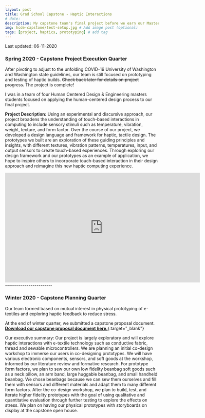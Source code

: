 ```yaml
---
layout: post
title: Grad School Capstone - Haptic Interactions
# date: 
description: My capstone team's final project before we earn our Masters degrees in HCDE. # Add post description (optional)
img: hcde-capstone/test-setup.jpg # Add image post (optional)
tags: [project, haptics, prototyping] # add tag
---
```


Last updated: 06-11-2020

### Spring 2020 - Capstone Project Execution Quarter

After pivoting to adjust to the unfolding COVID-19 University of Washington and Washington state guidelines, our team is still focused on prototyping and testing of haptic builds. <s>Check back later for details on project progress.</s> The project is complete!

I was in a team of four Human Centered Design & Engineering masters students focused on applying the human-centered design process to our final project.

<b>Project Description:</b> Using an experimental and discursive approach, our project broadens the understanding of touch-based interactions in computing to include sensory stimuli such as temperature, vibration, weight, texture, and form factor. Over the course of our project, we developed a design language and framework for haptic, tactile design. The prototypes we built are an exploration of these guiding principles and insights, with different textures, vibration patterns, temperatures, input, and output sensors to create touch-based experiences. Through exploring our design framework and our prototypes as an example of application, we hope to inspire others to incorporate touch-based interaction in their design approach and reimagine this new haptic computing experience.


<iframe src="https://player.vimeo.com/video/425748760" width="640" height="360" frameborder="0" allow="autoplay; fullscreen" allowfullscreen></iframe>
------------------------

### Winter 2020 - Capstone Planning Quarter

Our team formed based on mutual interest in physical prototyping of e-textiles and exploring haptic feedback to reduce stress.

At the end of winter quarter, we submitted a capstone proposal document.  [<b>Download our capstone proposal document here.</b>](/assets/documents/team-rocket-final-project-proposal.pdf){:target="_blank"}

Our executive summary: Our project is largely exploratory and will explore haptic interactions with e-textile technology such as conductive fabric, thread and sewable microcontrollers. We are planning an initial co-design workshop to immerse our users in co-designing prototypes. We will have various electronic components, sensors, and soft goods at the workshop, informed by our literature review and formative research. For prototype form factors, we plan to sew our own low fidelity beanbag soft goods such as a neck pillow, an arm band, large huggable beanbag, and small handheld beanbag. We chose beanbags because we can sew them ourselves and fill them with sensors and different materials and adapt them to many different form factors. After the co-design workshop, we plan to build, test, and iterate higher fidelity prototypes with the goal of using qualitative and quantitative evaluation through further testing to explore the effects on stress. We plan on having our physical prototypes with storyboards on display at the capstone open house.